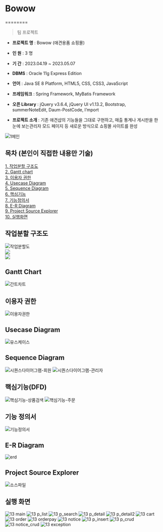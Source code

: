 # Bowow

========

> 팀 프로젝트

- **프로젝트 명** : Bowow (애견용품 쇼핑몰)

- **인 원** : 3 명

- **기 간** : 2023.04.19 ~ 2023.05.07

- **DBMS** : Oracle 11g Express Edition

- **언어** : Java SE 8 Platform, HTML5, CSS, CSS3, JavaScript

- **프레임워크** : Spring Framework, MyBatis Framework

- **오픈 Library** : jQuery v3.6.4, jQuery UI v1.13.2, Bootstrap, summerNoteEdit, Daum-PostCode, I’mport

- **프로젝트 소개** : 기존 애견샵의 기능들을 그대로 구현하고, 매출 통계나 게시판을 한눈에 보는관리자 모드 페이지 등 새로운 방식으로 쇼핑몰 사이트를 완성

![1메인](https://github.com/Alipheese16th/bowow/assets/117807553/ce59dd0d-e557-4d49-a46b-6589a8aa4cea)

## 목차 (본인이 직접한 내용만 기술)

[1. 작업분할 구조도](https://github.com/Alipheese16th/bowow/blob/master/README.md#%EC%9E%91%EC%97%85%EB%B6%84%ED%95%A0-%EA%B5%AC%EC%A1%B0%EB%8F%84)<br>
[2. Gantt chart](https://github.com/Alipheese16th/bowow/blob/master/README.md#gantt-chart)<br>
[3. 이용자 권한](https://github.com/Alipheese16th/bowow/blob/master/README.md#%EC%9D%B4%EC%9A%A9%EC%9E%90-%EA%B6%8C%ED%95%9C)<br>
[4. Usecase Diagram](https://github.com/Alipheese16th/bowow/blob/master/README.md#usecase-diagram)<br>
[5. Sequence Diagram](https://github.com/Alipheese16th/bowow/blob/master/README.md#sequence-diagram)<br>
[6. 핵심기능](https://github.com/Alipheese16th/bowow/blob/master/README.md#%ED%95%B5%EC%8B%AC%EA%B8%B0%EB%8A%A5dfd)<br>
[7. 기능정의서](https://github.com/Alipheese16th/bowow/blob/master/README.md#%EA%B8%B0%EB%8A%A5-%EC%A0%95%EC%9D%98%EC%84%9C)<br>
[8. E-R Diagram](https://github.com/Alipheese16th/bowow/blob/master/README.md#%EA%B8%B0%EB%8A%A5-%EC%A0%95%EC%9D%98%EC%84%9C)<br>
[9. Project Source Explorer](https://github.com/Alipheese16th/bowow/blob/master/README.md#project-source-explorer)<br>
[10. 실행화면](https://github.com/Alipheese16th/bowow/blob/master/README.md#%EC%8B%A4%ED%96%89-%ED%99%94%EB%A9%B4)<br>

## 작업분할 구조도
![작업분할도](https://github.com/Alipheese16th/bowow/assets/117807553/5549b7cf-586d-458e-80e0-842a29d70242)<br>
![](https://github.com/Alipheese16th/bowow/assets/117807553/812f23db-7a04-42ab-b57d-65f57f42be10)<br>
![](https://github.com/Alipheese16th/bowow/assets/117807553/5b2c4267-ee50-4119-b64c-23a5bd6ed3da)<br>

## Gantt Chart
![간트차트](https://github.com/Alipheese16th/bowow/assets/117807553/768c5281-7d44-42ee-a114-570b45d9ffec)

## 이용자 권한
![이용자권한](https://github.com/Alipheese16th/bowow/assets/117807553/1793894f-d687-46a7-a5af-962d9a829e12)

## Usecase Diagram
![유스케이스](https://github.com/Alipheese16th/bowow/assets/117807553/15d1f724-8f8d-4c81-8bb2-62cef31985df)

## Sequence Diagram
![시퀀스다이어그램-회원](https://github.com/Alipheese16th/bowow/assets/117807553/0c23f342-5c07-4d96-8888-8d69cdaf01b7)
![시퀀스다이어그램-관리자](https://github.com/Alipheese16th/bowow/assets/117807553/69cc2ebe-32d9-4ea9-bf58-ec36d6c9c3f3)

## 핵심기능(DFD)
![핵심기능-상품검색](https://github.com/Alipheese16th/bowow/assets/117807553/a69001ab-1d6a-4b16-be47-bef9c569983e)
![핵심기능-주문](https://github.com/Alipheese16th/bowow/assets/117807553/31334fd9-4a96-4e9d-ba75-16c4fff8bbbc)

## 기능 정의서
![기능정의서](https://github.com/Alipheese16th/bowow/assets/117807553/b51e7ba4-9174-4b43-be85-cd9cac3f17e5)

## E-R Diagram
![erd](https://github.com/Alipheese16th/bowow/assets/117807553/51366875-f15a-4111-b0eb-87df1cefb6c5)

## Project Source Explorer
![소스파일](https://github.com/Alipheese16th/bowow/assets/117807553/c7e96032-279e-45d6-a6f3-35f6b724eb8a)

## 실행 화면
![13 main](https://github.com/Alipheese16th/bowow/assets/117807553/cb51ac2b-f712-4032-9f96-f5287d0b0c00)
![13 p_list](https://github.com/Alipheese16th/bowow/assets/117807553/945c2b9f-52f3-43c5-840c-75a133014ea4)
![13 p_search](https://github.com/Alipheese16th/bowow/assets/117807553/1ebfa482-0c30-4618-8825-47a6dbccf5ea)
![13 p_detail](https://github.com/Alipheese16th/bowow/assets/117807553/d8fab9b1-880c-48c7-8f08-75846c5be5ed)
![13 p_detail2](https://github.com/Alipheese16th/bowow/assets/117807553/cf118603-085b-4228-a6a9-a9c27969960e)
![13 cart](https://github.com/Alipheese16th/bowow/assets/117807553/162c7d00-f005-44b0-915d-5cd5c904171b)
![13 order](https://github.com/Alipheese16th/bowow/assets/117807553/5f2df9e4-51b6-4bb2-a779-3d13071281d7)
![13 orderpay](https://github.com/Alipheese16th/bowow/assets/117807553/95e17b40-aef1-48a6-8231-294240f71e08)
![13 notice](https://github.com/Alipheese16th/bowow/assets/117807553/8e1c1589-369c-4806-a0d2-498c20adbddf)
![13 p_insert](https://github.com/Alipheese16th/bowow/assets/117807553/608668d9-e9fd-4ca9-b831-3cccbbad32e1)
![13 p_crud](https://github.com/Alipheese16th/bowow/assets/117807553/302a7f7a-7b79-41c1-b8c8-8f0542fa542b)
![13 notice_crud](https://github.com/Alipheese16th/bowow/assets/117807553/8184a47d-cdd7-4bd0-9a70-fd760f01bd2e)
![13 exception](https://github.com/Alipheese16th/bowow/assets/117807553/dbce69a2-6f58-47db-b02b-beb95325e742)
